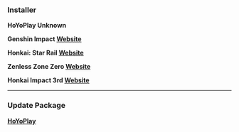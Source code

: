 ### Installer

**HoYoPlay 
Unknown**

**Genshin Impact 
[Website](https://download-porter.hoyoverse.com/download-porter/2025/03/27/GenshinImpact_install_202503072011.exe)**

**Honkai: Star Rail 
[Website](https://download-porter.hoyoverse.com/download-porter/2025/03/27/3.2_0327_setup_hoyoverse.exe)**

**Zenless Zone Zero
[Website](https://download-porter.hoyoverse.com/download-porter/2025/03/29/20250324175954_rToKo5BMdDH0jzBfZenlessZoneZero_setup_202503241500.exe)**

**Honkai Impact 3rd
[Website](https://autopatchglb.honkaiimpact3.com/ptpublic/bh3_hoyoplay/20250312141404_llg0JmCuCVuMV4hE/VYTpXlbWo8_1.5.2.229_1_0_hi3_gw_pc_prod_202503111125_HNtHEpCo.exe)**

---

### Update Package
**[HoYoPlay](https://hyp-webstatic.hoyoverse.com/hyp-client/VYTpXlbWo8_1.5.2.229_1_0_cps_hyp_global_VYTpXlbWo8_20hoyoverse_202503251048_cTZwNCNT.zip)**
